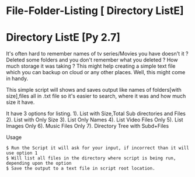 # File-Folder-Listing [ Directory ListE]

Directory ListE [Py 2.7]
=======

It's often hard to remember names of tv series/Movies you have doesn't it ?
Deleted some folders and you don't remember what you deleted ? How much storage it was taking ? 
This might help creating a simple text file which you can backup on cloud or any other places.
Well, this might come in handy.

This simple script will shows and saves output like names of folders[with size],files all in .txt file so it's easier to search, where it was and how much size it have.


It have 3 options for listing.
1). List with Size,Total Sub directories and Files
2). List with Only Size
3). List Only Names
4). List Video Files Only
5). List Images Only
6). Music Files Only
7). Directory Tree with Subd+Files

Usage

```
$ Run the Script it will ask for your input, if incorrect than it will use option 1
$ Will list all files in the directory where script is being run, depending upon the option
$ Save the output to a text file in script root location.

```

